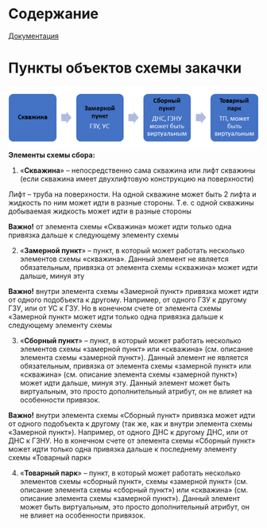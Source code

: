 # Содержание

[Документация](Документация.md)

# Пункты объектов схемы закачки
![](./images/Pasted%20image%2020231201193538.png)
**Элементы схемы сбора:**
1. «**Скважина**» – непосредственно сама скважина или лифт скважины (если скважина имеет двухлифтовую конструкцию на поверхности)

Лифт – труба на поверхности. На одной скважине может быть 2 лифта и жидкость по ним может идти в разные стороны. Т.е. с одной скважины добываемая жидкость может идти в разные стороны

**Важно!** от элемента схемы «Скважина» может идти только одна привязка дальше к следующему элементу схемы

2. «**Замерной пункт**» – пункт, в который может работать несколько элементов схемы «скважина».
Данный элемент не является обязательным, привязка от элемента схемы «скважина» может идти дальше, минуя эту

**Важно!** внутри элемента схемы «Замерной пункт» привязка может идти от одного подобъекта к другому. Например, от одного ГЗУ к другому ГЗУ, или от УС к ГЗУ. Но в конечном счете от элемента схемы «Замерной пункт» может идти только одна привязка дальше к следующему элементу схемы

3. «**Сборный пункт**» – пункт, в который может работать несколько элементов схемы «замерной пункт» или «скважина» (см. описание элемента схемы «замерной пункт»).
Данный элемент не является обязательным, привязка от элемента схемы «замерной пункт» или «скважина» (см. описание элемента схемы «замерной пункт») может идти дальше, минуя эту.
Данный элемент может быть виртуальным, это просто дополнительный атрибут, он не влияет на особенности привязок.

**Важно!** внутри элемента схемы «Сборный пункт» привязка может идти от одного подобъекта к другому (так же, как и внутри элемента схемы «Замерной пункт»). Например, от одного ДНС к другому ДНС, или от ДНС к ГЗНУ. Но в конечном счете от элемента схемы «Сборный пункт» может идти только одна привязка дальше к последнему элементу схемы «Товарный парк»

4. «**Товарный парк**» – пункт, в который может работать несколько элементов схемы «сборный пункт», схемы «замерной пункт» (см. описание элемента схемы «сборный пункт») или «скважина» (см. описание элемента схемы «замерной пункт»).
Данный элемент может быть виртуальным, это просто дополнительный атрибут, он не влияет на особенности привязок.
